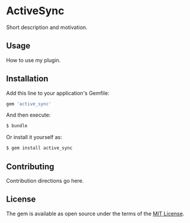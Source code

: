 # ActiveSync
Short description and motivation.

## Usage
How to use my plugin.

## Installation
Add this line to your application's Gemfile:

```ruby
gem 'active_sync'
```

And then execute:
```bash
$ bundle
```

Or install it yourself as:
```bash
$ gem install active_sync
```

## Contributing
Contribution directions go here.

## License
The gem is available as open source under the terms of the [MIT License](http://opensource.org/licenses/MIT).
